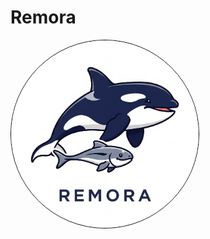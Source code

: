 # Remora 

<img src="./docs/remora.png" alt="The Remora Logo; an Orca whale with a fish swimming below it" width="300" style="border-radius: 100%; border: 1px solid black;"/>

